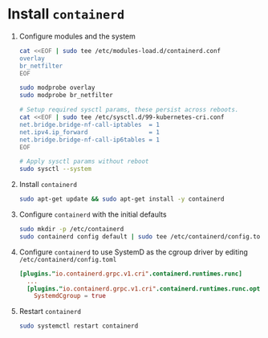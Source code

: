 # Install `containerd`

1. Configure modules and the system

    ```bash
    cat <<EOF | sudo tee /etc/modules-load.d/containerd.conf
    overlay
    br_netfilter
    EOF
    
    sudo modprobe overlay
    sudo modprobe br_netfilter
    
    # Setup required sysctl params, these persist across reboots.
    cat <<EOF | sudo tee /etc/sysctl.d/99-kubernetes-cri.conf
    net.bridge.bridge-nf-call-iptables  = 1
    net.ipv4.ip_forward                 = 1
    net.bridge.bridge-nf-call-ip6tables = 1
    EOF
    
    # Apply sysctl params without reboot
    sudo sysctl --system
    ```
1. Install `containerd`

    ```bash
    sudo apt-get update && sudo apt-get install -y containerd
    ```
1. Configure `containerd` with the initial defaults

    ```bash
    sudo mkdir -p /etc/containerd
    sudo containerd config default | sudo tee /etc/containerd/config.toml
    ```
1. Configure `containerd` to use SystemD as the cgroup driver by editing `/etc/containerd/config.toml`
    ```toml
    [plugins."io.containerd.grpc.v1.cri".containerd.runtimes.runc]
      ...
      [plugins."io.containerd.grpc.v1.cri".containerd.runtimes.runc.options]
        SystemdCgroup = true
    ```

1. Restart `containerd`

    ```bash
    sudo systemctl restart containerd
    ```